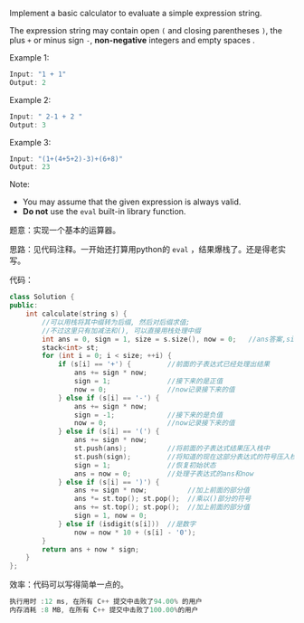 Implement a basic calculator to evaluate a simple expression string.

The expression string may contain open `(` and closing parentheses `)`, the plus `+` or minus sign `-`, **non-negative** integers and empty spaces .

Example 1:
```cpp
Input: "1 + 1"
Output: 2
```

Example 2:
```cpp
Input: " 2-1 + 2 "
Output: 3
```

Example 3:
```cpp
Input: "(1+(4+5+2)-3)+(6+8)"
Output: 23
```

Note:
-    You may assume that the given expression is always valid.
-    **Do not** use the `eval` built-in library function.


题意：实现一个基本的运算器。

思路：见代码注释。一开始还打算用python的 `eval` ，结果爆栈了。还是得老实写。

代码：
```cpp
class Solution {
public:
    int calculate(string s) { 
        //可以用栈将其中缀转为后缀, 然后对后缀求值; 
        //不过这里只有加减法和(), 可以直接用栈处理中缀
        int ans = 0, sign = 1, size = s.size(), now = 0;   //ans答案,sign符号,now为正在处理的绝对值
        stack<int> st;
        for (int i = 0; i < size; ++i) {
            if (s[i] == '+') {         //前面的子表达式已经处理出结果
                ans += sign * now;
                sign = 1;              //接下来的是正值
                now = 0;               //now记录接下来的值
            } else if (s[i] == '-') {
                ans += sign * now;
                sign = -1;             //接下来的是负值
                now = 0;               //now记录接下来的值
            } else if (s[i] == '(') {
                ans += sign * now;
                st.push(ans);          //将前面的子表达式结果压入栈中
                st.push(sign);         //将知道的现在这部分表达式的符号压入栈中
                sign = 1;              //恢复初始状态
                ans = now = 0;         //处理子表达式的ans和now
            } else if (s[i] == ')') {
                ans += sign * now;          //加上前面的部分值
                ans *= st.top(); st.pop();  //乘以()部分的符号
                ans += st.top(); st.pop();  //加上前面的部分值
                sign = 1, now = 0;
            } else if (isdigit(s[i]))  //是数字
                now = now * 10 + (s[i] - '0');
        }
        return ans + now * sign;
    }
};
```
效率：代码可以写得简单一点的。
```cpp
执行用时 :12 ms, 在所有 C++ 提交中击败了94.00% 的用户
内存消耗 :8 MB, 在所有 C++ 提交中击败了100.00%的用户
```

